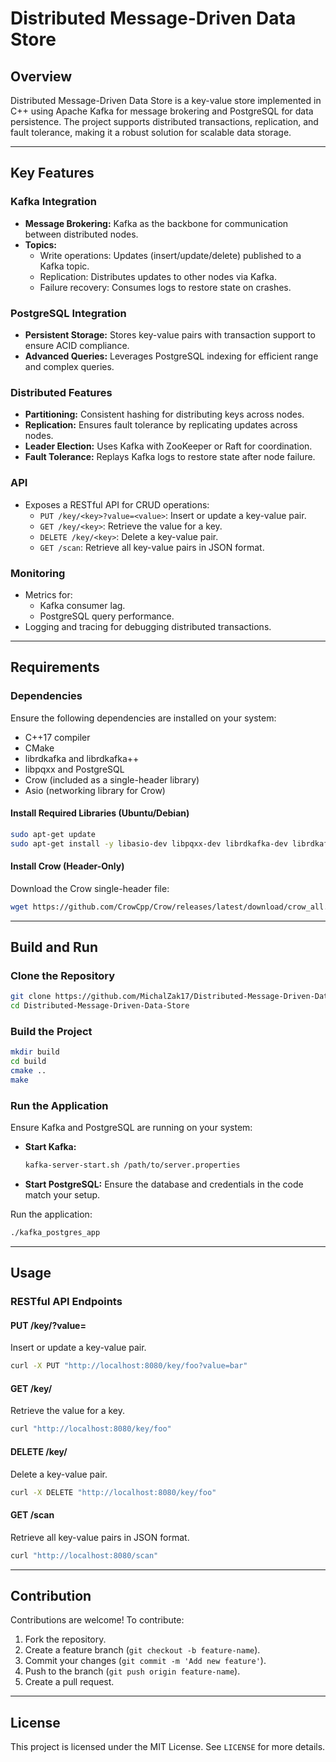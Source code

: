 # Distributed Message-Driven Data Store

## Overview
Distributed Message-Driven Data Store is a key-value store implemented in C++ using Apache Kafka for message brokering and PostgreSQL for data persistence. The project supports distributed transactions, replication, and fault tolerance, making it a robust solution for scalable data storage.

---

## Key Features

### Kafka Integration
- **Message Brokering:** Kafka as the backbone for communication between distributed nodes.
- **Topics:**
  - Write operations: Updates (insert/update/delete) published to a Kafka topic.
  - Replication: Distributes updates to other nodes via Kafka.
  - Failure recovery: Consumes logs to restore state on crashes.

### PostgreSQL Integration
- **Persistent Storage:** Stores key-value pairs with transaction support to ensure ACID compliance.
- **Advanced Queries:** Leverages PostgreSQL indexing for efficient range and complex queries.

### Distributed Features
- **Partitioning:** Consistent hashing for distributing keys across nodes.
- **Replication:** Ensures fault tolerance by replicating updates across nodes.
- **Leader Election:** Uses Kafka with ZooKeeper or Raft for coordination.
- **Fault Tolerance:** Replays Kafka logs to restore state after node failure.

### API
- Exposes a RESTful API for CRUD operations:
  - `PUT /key/<key>?value=<value>`: Insert or update a key-value pair.
  - `GET /key/<key>`: Retrieve the value for a key.
  - `DELETE /key/<key>`: Delete a key-value pair.
  - `GET /scan`: Retrieve all key-value pairs in JSON format.

### Monitoring
- Metrics for:
  - Kafka consumer lag.
  - PostgreSQL query performance.
- Logging and tracing for debugging distributed transactions.

---

## Requirements

### Dependencies

Ensure the following dependencies are installed on your system:
- C++17 compiler
- CMake
- librdkafka and librdkafka++
- libpqxx and PostgreSQL
- Crow (included as a single-header library)
- Asio (networking library for Crow)

#### Install Required Libraries (Ubuntu/Debian)
```bash
sudo apt-get update
sudo apt-get install -y libasio-dev libpqxx-dev librdkafka-dev librdkafka++-dev cmake g++
```

#### Install Crow (Header-Only)
Download the Crow single-header file:
```bash
wget https://github.com/CrowCpp/Crow/releases/latest/download/crow_all.h -O src/crow_all.h
```

---

## Build and Run

### Clone the Repository
```bash
git clone https://github.com/MichalZak17/Distributed-Message-Driven-Data-Store.git
cd Distributed-Message-Driven-Data-Store
```

### Build the Project
```bash
mkdir build
cd build
cmake ..
make
```

### Run the Application
Ensure Kafka and PostgreSQL are running on your system:

- **Start Kafka:**
  ```bash
  kafka-server-start.sh /path/to/server.properties
  ```
- **Start PostgreSQL:**
  Ensure the database and credentials in the code match your setup.

Run the application:
```bash
./kafka_postgres_app
```

---

## Usage

### RESTful API Endpoints

#### **PUT /key/<key>?value=<value>**
Insert or update a key-value pair.
```bash
curl -X PUT "http://localhost:8080/key/foo?value=bar"
```

#### **GET /key/<key>**
Retrieve the value for a key.
```bash
curl "http://localhost:8080/key/foo"
```

#### **DELETE /key/<key>**
Delete a key-value pair.
```bash
curl -X DELETE "http://localhost:8080/key/foo"
```

#### **GET /scan**
Retrieve all key-value pairs in JSON format.
```bash
curl "http://localhost:8080/scan"
```

---

## Contribution

Contributions are welcome! To contribute:
1. Fork the repository.
2. Create a feature branch (`git checkout -b feature-name`).
3. Commit your changes (`git commit -m 'Add new feature'`).
4. Push to the branch (`git push origin feature-name`).
5. Create a pull request.

---

## License
This project is licensed under the MIT License. See `LICENSE` for more details.
